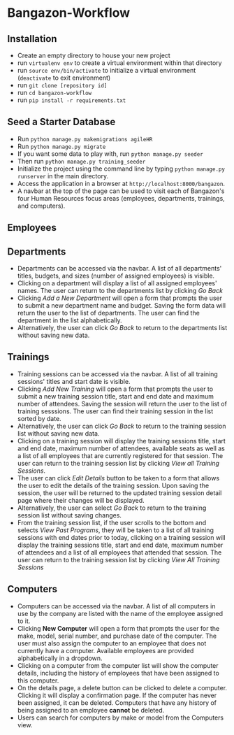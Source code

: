 # Bangazon-Workflow

## Installation
- Create an empty directory to house your new project
- run `virtualenv env` to create a virtual environment within that directory
- run `source env/bin/activate` to initialize a virtual environment (`deactivate` to exit environment)
- run `git clone [repository id]`
- run `cd bangazon-workflow`
- run `pip install -r requirements.txt`

## Seed a Starter Database
- Run `python manage.py makemigrations agileHR`
- Run `python manage.py migrate`
- If you want some data to play with, run `python manage.py seeder`
- Then run `python manage.py training_seeder`
- Initialize the project using the command line by typing `python manage.py runserver` in the main directory.
- Access the application in a browser at `http://localhost:8000/bangazon`.
- A navbar at the top of the page can be used to visit each of Bangazon's four Human Resources focus areas (employees, departments, trainings, and computers).

## Employees


## Departments
- Departments can be accessed via the navbar. A list of all departments' titles, budgets, and sizes (number of assigned employees) is visible.
- Clicking on a department will display a list of all assigned employees' names. The user can return to the departments list by clicking <em>Go Back</em>
- Clicking <em>Add a New Department</em> will open a form that prompts the user to submit a new department name and budget. Saving the form data will return the user to the list of departments. The user can find the department in the list alphabetically.
- Alternatively, the user can click <em>Go Back</em> to return to the departments list without saving new data.

## Trainings
- Training sessions can be accessed via the navbar. A list of all training sessions' titles and start date is visible.
- Clicking <em>Add New Training</em> will open a form that prompts the user to submit a new training session title, start and end date and maximum number of attendees. Saving the session will return the user to the list of training sesssions. The user can find their training session in the list sorted by date.
- Alternatively, the user can click <em>Go Back</em> to return to the training session list without saving new data.
- Clicking on a training session will display the training sessions title, start and end date, maximum number of attendees, available seats as well as a list of all employees that are currently registered for that session. The user can return to the training session list by clicking <em>View all Training Sessions</em>.
- The user can click <em>Edit Details</em> button to be taken to a form that allows the user to edit the details of the training session. Upon saving the session, the user will be returned to the updated training session detail page where their changes will be displayed.
- Alternatively, the user can select <em>Go Back</em> to return to the training session list without saving changes.
- From the training session list, if the user scrolls to the bottom and selects <em>View Past Programs</em>, they will be taken to a list of all training sessions with end dates prior to today, clicking on a training session will display the training sessions title, start and end date, maximum number of attendees and a list of all employees that attended that session. The user can return to the training session list by clicking <em>View All Training Sessions</em>


## Computers
- Computers can be accessed via the navbar. A list of all computers in use by the company are listed with the name of the employee assigned to it.
- Clicking **New Computer** will open a form that prompts the user for the make, model, serial number, and purchase date of the computer. The user must also assign the computer to an employee that does not currently have a computer. Available employees are provided alphabetically in a dropdown.
- Clicking on a computer from the computer list will show the computer details, including the history of employees that have been assigned to this computer.
- On the details page, a delete button can be clicked to delete a computer. Clicking it will display a confirmation page. If the computer has never been assigned, it can be deleted. Computers that have any history of being assigned to an employee **cannot** be deleted.
- Users can search for computers by make or model from the Computers view.
